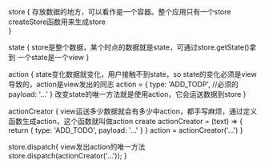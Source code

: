 store {
  存放数据的地方，可以看作是一个容器。整个应用只有一个store
  createStore函数用来生成store  
}

state {
  store是整个数据，某个时点的数据就是state，可通过store.getState()拿到
  一个state是一个view
}

action {
  state变化数据就变化，用户接触不到state，so state的变化必须是view导致的，action是view发出的同志
  action = {
    type: 'ADD_TODP',  //必须的
    payload: '...'
  }
  改变state的唯一方法就是使用action，它会运送数据到store
}

actionCreator {
  view运送多少数据就会有多少中action，都手写麻烦，通过定义函数生成action，这个函数就叫做action create
  actionCreator = (text) => {
    return {
      type: 'ADD_TODO',
      payload: '...'
    }
  }
  action = actionCreator('...')
}

store.dispatch{
  view发出action的唯一方法
  store.dispatch(actionCreator('...'));
}